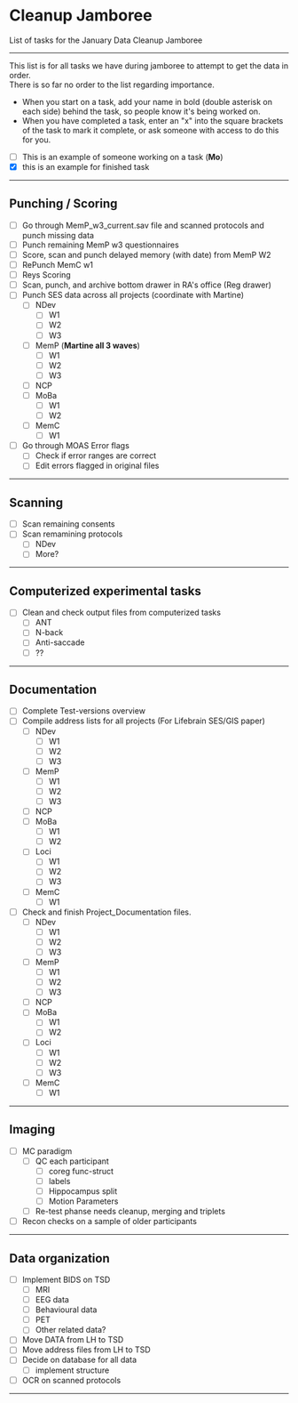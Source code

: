 # Cleanup Jamboree
List of tasks for the January Data Cleanup Jamboree

---

This list is for all tasks we have during jamboree to attempt to get the data in order.   
There is so far no order to the list regarding importance.  

- When you start on a task, add your name in bold (double asterisk on each side) behind the task, so people know it's being worked on.  
- When you have completed a task, enter an "x" into the square brackets of the task to mark it complete, or ask someone with access to do this for you.    

- [ ] This is an example of someone working on a task (**Mo**)
- [x] this is an example for finished task  

---

## Punching / Scoring  
- [ ] Go through MemP_w3_current.sav file and scanned protocols and punch missing data
- [ ] Punch remaining MemP w3 questionnaires
- [ ] Score, scan and punch delayed memory (with date) from MemP W2
- [ ] RePunch MemC w1
- [ ] Reys Scoring
- [ ] Scan, punch, and archive bottom drawer in RA's office (Reg drawer)  
- [ ] Punch SES data across all projects (coordinate with Martine)
  - [ ] NDev
    - [ ] W1
    - [ ] W2
    - [ ] W3
  - [ ] MemP (**Martine all 3 waves**)
    - [ ] W1
    - [ ] W2
    - [ ] W3
  - [ ] NCP
  - [ ] MoBa
    - [ ] W1
    - [ ] W2
  - [ ] MemC
    - [ ] W1
- [ ] Go through MOAS Error flags
  - [ ] Check if error ranges are correct
  - [ ] Edit errors flagged in original files
---

## Scanning  
- [ ] Scan remaining consents
- [ ] Scan remamining protocols 
  - [ ] NDev
  - [ ] More?
---

## Computerized experimental tasks
- [ ] Clean and check output files from computerized tasks
  - [ ] ANT
  - [ ] N-back
  - [ ] Anti-saccade
  - [ ] ??
---

## Documentation  
- [ ] Complete Test-versions overview
- [ ] Compile address lists for all projects (For Lifebrain SES/GIS paper)
  - [ ] NDev
    - [ ] W1
    - [ ] W2
    - [ ] W3
  - [ ] MemP
    - [ ] W1
    - [ ] W2
    - [ ] W3
  - [ ] NCP
  - [ ] MoBa
    - [ ] W1
    - [ ] W2
  - [ ] Loci
    - [ ] W1
    - [ ] W2
    - [ ] W3
  - [ ] MemC
    - [ ] W1
- [ ] Check and finish Project_Documentation files.
  - [ ] NDev
    - [ ] W1
    - [ ] W2
    - [ ] W3
  - [ ] MemP
    - [ ] W1
    - [ ] W2
    - [ ] W3
  - [ ] NCP
  - [ ] MoBa
    - [ ] W1
    - [ ] W2
  - [ ] Loci
    - [ ] W1
    - [ ] W2
    - [ ] W3
  - [ ] MemC
    - [ ] W1
---


## Imaging
- [ ] MC paradigm
  - [ ] QC each participant
    - [ ] coreg func-struct
    - [ ] labels
    - [ ] Hippocampus split
    - [ ] Motion Parameters
  - [ ] Re-test phanse needs cleanup, merging and triplets
- [ ] Recon checks on a sample of older participants
---

## Data organization
- [ ] Implement BIDS on TSD
  - [ ] MRI
  - [ ] EEG data
  - [ ] Behavioural data
  - [ ] PET
  - [ ] Other related data?
- [ ] Move DATA from LH to TSD
- [ ] Move address files from LH to TSD
- [ ] Decide on database for all data
  - [ ] implement structure
- [ ] OCR on scanned protocols
---
